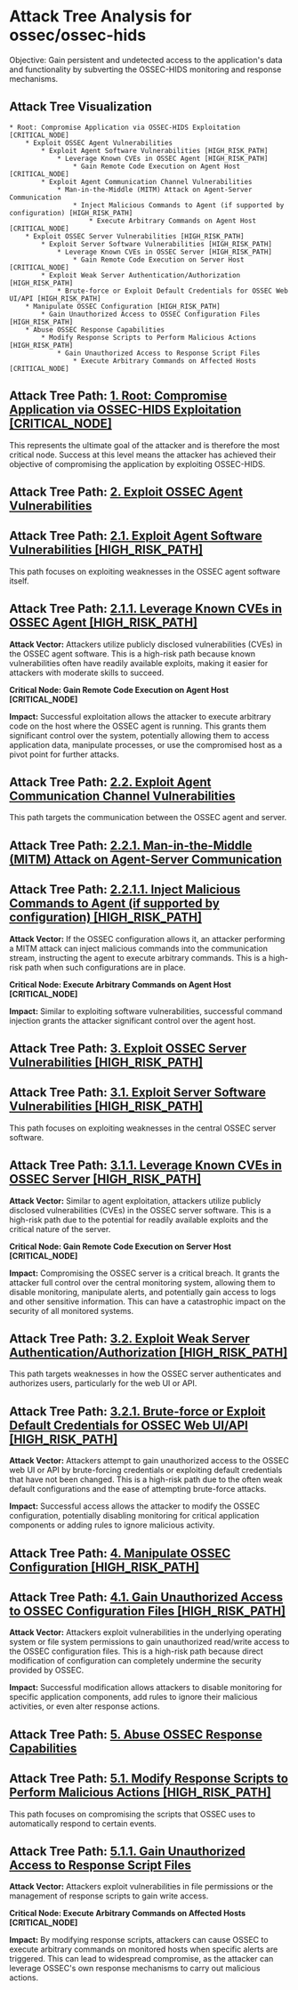 # Attack Tree Analysis for ossec/ossec-hids

Objective: Gain persistent and undetected access to the application's data and functionality by subverting the OSSEC-HIDS monitoring and response mechanisms.

## Attack Tree Visualization

```
* Root: Compromise Application via OSSEC-HIDS Exploitation [CRITICAL_NODE]
    * Exploit OSSEC Agent Vulnerabilities
        * Exploit Agent Software Vulnerabilities [HIGH_RISK_PATH]
            * Leverage Known CVEs in OSSEC Agent [HIGH_RISK_PATH]
                * Gain Remote Code Execution on Agent Host [CRITICAL_NODE]
        * Exploit Agent Communication Channel Vulnerabilities
            * Man-in-the-Middle (MITM) Attack on Agent-Server Communication
                * Inject Malicious Commands to Agent (if supported by configuration) [HIGH_RISK_PATH]
                    * Execute Arbitrary Commands on Agent Host [CRITICAL_NODE]
    * Exploit OSSEC Server Vulnerabilities [HIGH_RISK_PATH]
        * Exploit Server Software Vulnerabilities [HIGH_RISK_PATH]
            * Leverage Known CVEs in OSSEC Server [HIGH_RISK_PATH]
                * Gain Remote Code Execution on Server Host [CRITICAL_NODE]
        * Exploit Weak Server Authentication/Authorization [HIGH_RISK_PATH]
            * Brute-force or Exploit Default Credentials for OSSEC Web UI/API [HIGH_RISK_PATH]
    * Manipulate OSSEC Configuration [HIGH_RISK_PATH]
        * Gain Unauthorized Access to OSSEC Configuration Files [HIGH_RISK_PATH]
    * Abuse OSSEC Response Capabilities
        * Modify Response Scripts to Perform Malicious Actions [HIGH_RISK_PATH]
            * Gain Unauthorized Access to Response Script Files
                * Execute Arbitrary Commands on Affected Hosts [CRITICAL_NODE]
```


## Attack Tree Path: [1. Root: Compromise Application via OSSEC-HIDS Exploitation [CRITICAL_NODE]](./attack_tree_paths/1__root_compromise_application_via_ossec-hids_exploitation__critical_node_.md)

This represents the ultimate goal of the attacker and is therefore the most critical node. Success at this level means the attacker has achieved their objective of compromising the application by exploiting OSSEC-HIDS.

## Attack Tree Path: [2. Exploit OSSEC Agent Vulnerabilities](./attack_tree_paths/2__exploit_ossec_agent_vulnerabilities.md)



## Attack Tree Path: [2.1. Exploit Agent Software Vulnerabilities [HIGH_RISK_PATH]](./attack_tree_paths/2_1__exploit_agent_software_vulnerabilities__high_risk_path_.md)

This path focuses on exploiting weaknesses in the OSSEC agent software itself.

## Attack Tree Path: [2.1.1. Leverage Known CVEs in OSSEC Agent [HIGH_RISK_PATH]](./attack_tree_paths/2_1_1__leverage_known_cves_in_ossec_agent__high_risk_path_.md)

**Attack Vector:** Attackers utilize publicly disclosed vulnerabilities (CVEs) in the OSSEC agent software. This is a high-risk path because known vulnerabilities often have readily available exploits, making it easier for attackers with moderate skills to succeed.

**Critical Node: Gain Remote Code Execution on Agent Host [CRITICAL_NODE]**

**Impact:** Successful exploitation allows the attacker to execute arbitrary code on the host where the OSSEC agent is running. This grants them significant control over the system, potentially allowing them to access application data, manipulate processes, or use the compromised host as a pivot point for further attacks.

## Attack Tree Path: [2.2. Exploit Agent Communication Channel Vulnerabilities](./attack_tree_paths/2_2__exploit_agent_communication_channel_vulnerabilities.md)

This path targets the communication between the OSSEC agent and server.

## Attack Tree Path: [2.2.1. Man-in-the-Middle (MITM) Attack on Agent-Server Communication](./attack_tree_paths/2_2_1__man-in-the-middle__mitm__attack_on_agent-server_communication.md)



## Attack Tree Path: [2.2.1.1. Inject Malicious Commands to Agent (if supported by configuration) [HIGH_RISK_PATH]](./attack_tree_paths/2_2_1_1__inject_malicious_commands_to_agent__if_supported_by_configuration___high_risk_path_.md)

**Attack Vector:** If the OSSEC configuration allows it, an attacker performing a MITM attack can inject malicious commands into the communication stream, instructing the agent to execute arbitrary commands. This is a high-risk path when such configurations are in place.

**Critical Node: Execute Arbitrary Commands on Agent Host [CRITICAL_NODE]**

**Impact:** Similar to exploiting software vulnerabilities, successful command injection grants the attacker significant control over the agent host.

## Attack Tree Path: [3. Exploit OSSEC Server Vulnerabilities [HIGH_RISK_PATH]](./attack_tree_paths/3__exploit_ossec_server_vulnerabilities__high_risk_path_.md)



## Attack Tree Path: [3.1. Exploit Server Software Vulnerabilities [HIGH_RISK_PATH]](./attack_tree_paths/3_1__exploit_server_software_vulnerabilities__high_risk_path_.md)

This path focuses on exploiting weaknesses in the central OSSEC server software.

## Attack Tree Path: [3.1.1. Leverage Known CVEs in OSSEC Server [HIGH_RISK_PATH]](./attack_tree_paths/3_1_1__leverage_known_cves_in_ossec_server__high_risk_path_.md)

**Attack Vector:** Similar to agent exploitation, attackers utilize publicly disclosed vulnerabilities (CVEs) in the OSSEC server software. This is a high-risk path due to the potential for readily available exploits and the critical nature of the server.

**Critical Node: Gain Remote Code Execution on Server Host [CRITICAL_NODE]**

**Impact:** Compromising the OSSEC server is a critical breach. It grants the attacker full control over the central monitoring system, allowing them to disable monitoring, manipulate alerts, and potentially gain access to logs and other sensitive information. This can have a catastrophic impact on the security of all monitored systems.

## Attack Tree Path: [3.2. Exploit Weak Server Authentication/Authorization [HIGH_RISK_PATH]](./attack_tree_paths/3_2__exploit_weak_server_authenticationauthorization__high_risk_path_.md)

This path targets weaknesses in how the OSSEC server authenticates and authorizes users, particularly for the web UI or API.

## Attack Tree Path: [3.2.1. Brute-force or Exploit Default Credentials for OSSEC Web UI/API [HIGH_RISK_PATH]](./attack_tree_paths/3_2_1__brute-force_or_exploit_default_credentials_for_ossec_web_uiapi__high_risk_path_.md)

**Attack Vector:** Attackers attempt to gain unauthorized access to the OSSEC web UI or API by brute-forcing credentials or exploiting default credentials that have not been changed. This is a high-risk path due to the often weak default configurations and the ease of attempting brute-force attacks.

**Impact:** Successful access allows the attacker to modify the OSSEC configuration, potentially disabling monitoring for critical application components or adding rules to ignore malicious activity.

## Attack Tree Path: [4. Manipulate OSSEC Configuration [HIGH_RISK_PATH]](./attack_tree_paths/4__manipulate_ossec_configuration__high_risk_path_.md)



## Attack Tree Path: [4.1. Gain Unauthorized Access to OSSEC Configuration Files [HIGH_RISK_PATH]](./attack_tree_paths/4_1__gain_unauthorized_access_to_ossec_configuration_files__high_risk_path_.md)

**Attack Vector:** Attackers exploit vulnerabilities in the underlying operating system or file system permissions to gain unauthorized read/write access to the OSSEC configuration files. This is a high-risk path because direct modification of configuration can completely undermine the security provided by OSSEC.

**Impact:** Successful modification allows attackers to disable monitoring for specific application components, add rules to ignore their malicious activities, or even alter response actions.

## Attack Tree Path: [5. Abuse OSSEC Response Capabilities](./attack_tree_paths/5__abuse_ossec_response_capabilities.md)



## Attack Tree Path: [5.1. Modify Response Scripts to Perform Malicious Actions [HIGH_RISK_PATH]](./attack_tree_paths/5_1__modify_response_scripts_to_perform_malicious_actions__high_risk_path_.md)

This path focuses on compromising the scripts that OSSEC uses to automatically respond to certain events.

## Attack Tree Path: [5.1.1. Gain Unauthorized Access to Response Script Files](./attack_tree_paths/5_1_1__gain_unauthorized_access_to_response_script_files.md)

**Attack Vector:** Attackers exploit vulnerabilities in file permissions or the management of response scripts to gain write access.

**Critical Node: Execute Arbitrary Commands on Affected Hosts [CRITICAL_NODE]**

**Impact:** By modifying response scripts, attackers can cause OSSEC to execute arbitrary commands on monitored hosts when specific alerts are triggered. This can lead to widespread compromise, as the attacker can leverage OSSEC's own response mechanisms to carry out malicious actions.

